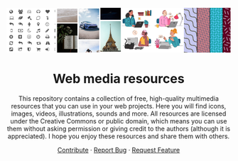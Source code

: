 <div id="top"></div>

<!-- PROJECT LOGO -->
<div align="center">

![header](./images/header.png)


# Web media resources

This repository contains a collection of free, high-quality multimedia resources that you can use in your web projects. Here you will find icons, images, videos, illustrations, sounds and more. All resources are licensed under the Creative Commons or public domain, which means you can use them without asking permission or giving credit to the authors (although it is appreciated). I hope you enjoy these resources and share them with others.

  <a href="https://github.com/cosmoart/free-multimedia-resources">Contribute</a>
  ·
  <a href="https://github.com/cosmoart/free-multimedia-resources/issues">Report Bug</a>
  ·
  <a href="https://github.com/cosmoart/free-multimedia-resources/discussions">Request Feature</a>
</div>
